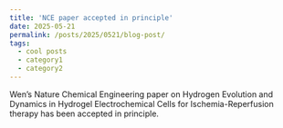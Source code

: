 ```yaml
---
title: 'NCE paper accepted in principle'
date: 2025-05-21
permalink: /posts/2025/0521/blog-post/
tags:
  - cool posts
  - category1
  - category2
---
```


Wen’s Nature Chemical Engineering paper on Hydrogen Evolution and Dynamics in Hydrogel Electrochemical Cells for Ischemia-Reperfusion therapy has been accepted in principle.
